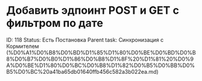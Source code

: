 # Добавить эдпоинт POST и GET с фильтром по дате

ID: 118
Status: Есть Постановка
Parent task: Синхронизация с Кормителем (%D0%A1%D0%B8%D0%BD%D1%85%D1%80%D0%BE%D0%BD%D0%B8%D0%B7%D0%B0%D1%86%D0%B8%D1%8F%20%D1%81%20%D0%9A%D0%BE%D1%80%D0%BC%D0%B8%D1%82%D0%B5%D0%BB%D0%B5%D0%BC%20a41ba65db01640ffb456c582a3b022ea.md)